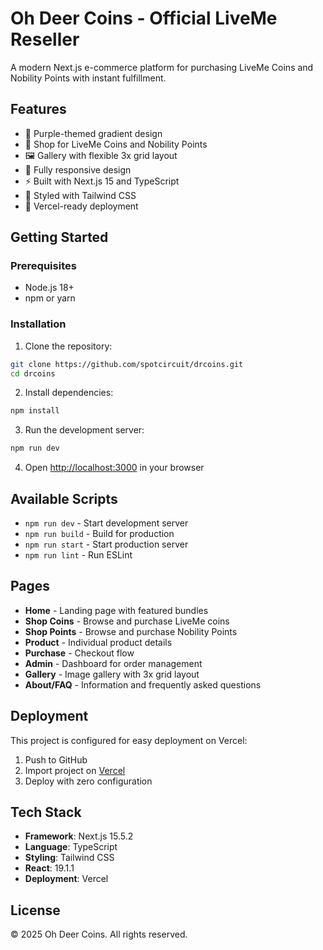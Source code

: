 # Oh Deer Coins - Official LiveMe Reseller

A modern Next.js e-commerce platform for purchasing LiveMe Coins and Nobility Points with instant fulfillment.

## Features

- 🎨 Purple-themed gradient design
- 🛒 Shop for LiveMe Coins and Nobility Points
- 🖼️ Gallery with flexible 3x grid layout
- 📱 Fully responsive design
- ⚡ Built with Next.js 15 and TypeScript
- 💅 Styled with Tailwind CSS
- 🚀 Vercel-ready deployment

## Getting Started

### Prerequisites

- Node.js 18+ 
- npm or yarn

### Installation

1. Clone the repository:
```bash
git clone https://github.com/spotcircuit/drcoins.git
cd drcoins
```

2. Install dependencies:
```bash
npm install
```

3. Run the development server:
```bash
npm run dev
```

4. Open [http://localhost:3000](http://localhost:3000) in your browser

## Available Scripts

- `npm run dev` - Start development server
- `npm run build` - Build for production
- `npm run start` - Start production server
- `npm run lint` - Run ESLint

## Pages

- **Home** - Landing page with featured bundles
- **Shop Coins** - Browse and purchase LiveMe coins
- **Shop Points** - Browse and purchase Nobility Points
- **Product** - Individual product details
- **Purchase** - Checkout flow
- **Admin** - Dashboard for order management
- **Gallery** - Image gallery with 3x grid layout
- **About/FAQ** - Information and frequently asked questions

## Deployment

This project is configured for easy deployment on Vercel:

1. Push to GitHub
2. Import project on [Vercel](https://vercel.com)
3. Deploy with zero configuration

## Tech Stack

- **Framework**: Next.js 15.5.2
- **Language**: TypeScript
- **Styling**: Tailwind CSS
- **React**: 19.1.1
- **Deployment**: Vercel

## License

© 2025 Oh Deer Coins. All rights reserved.